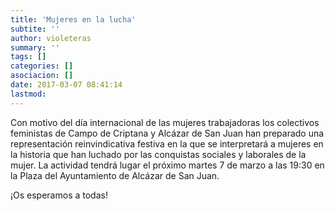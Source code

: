 ```yaml
---
title: 'Mujeres en la lucha'
subtite: ''
author: violeteras
summary: ''
tags: []
categories: []
asociacion: []
date: 2017-03-07 08:41:14
lastmod:
---
```


Con motivo del día internacional de las mujeres trabajadoras los colectivos feministas de Campo de Criptana y Alcázar de San Juan han preparado una representación reinvindicativa festiva en la que se interpretará a mujeres en la historia que han luchado por las conquistas sociales y laborales de la mujer. 
La actividad tendrá lugar el próximo martes 7 de marzo a las 19:30 en la Plaza del Ayuntamiento de Alcázar de San Juan. 



¡Os esperamos a todas!